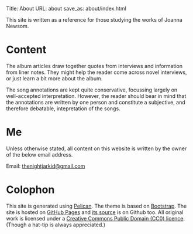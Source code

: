 Title: About
URL: about
save_as: about/index.html

This site is written as a reference for those studying the works of Joanna Newsom.

# Content #

The album articles draw together quotes from interviews and information from liner notes. They might help the reader come across novel interviews, or just learn a bit more about the album.

The song annotations are kept quite conservative, focussing largely on well-accepted interpretation. However, the reader should bear in mind that the annotations are written by one person and constitute a subjective, and therefore debatable, intepretation of the songs.

# Me #

Unless otherwise stated, all content on this website is written by the owner of the below email address.

Email: <thenightjarkid@gmail.com>

# Colophon #

This site is generated using [Pelican](http://docs.getpelican.com/). The theme is based on [Bootstrap](http://getbootstrap.com/). The site is hosted on [GitHub Pages](https://pages.github.com/) and [its source](https://github.com/rufousJr/warpwoofwimble) is on Github too. All original work is licensed under a [Creative Commons Public Domain (CC0) licence](https://creativecommons.org/publicdomain/zero/1.0/). (Though a hat-tip is always appreciated.)

